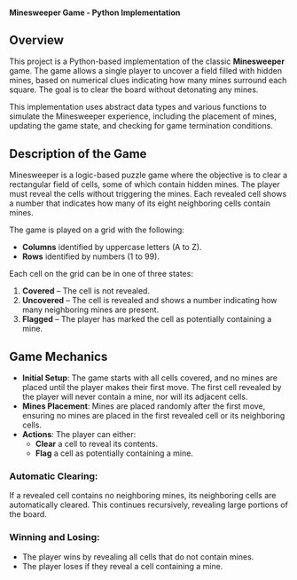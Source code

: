 #### Minesweeper Game - Python Implementation

## Overview

This project is a Python-based implementation of the classic **Minesweeper** game. The game allows a single player to uncover a field filled with hidden mines, based on numerical clues indicating how many mines surround each square. The goal is to clear the board without detonating any mines. 

This implementation uses abstract data types and various functions to simulate the Minesweeper experience, including the placement of mines, updating the game state, and checking for game termination conditions.

## Description of the Game

Minesweeper is a logic-based puzzle game where the objective is to clear a rectangular field of cells, some of which contain hidden mines. The player must reveal the cells without triggering the mines. Each revealed cell shows a number that indicates how many of its eight neighboring cells contain mines. 

The game is played on a grid with the following:
- **Columns** identified by uppercase letters (A to Z).
- **Rows** identified by numbers (1 to 99).
  
Each cell on the grid can be in one of three states:
1. **Covered** – The cell is not revealed.
2. **Uncovered** – The cell is revealed and shows a number indicating how many neighboring mines are present.
3. **Flagged** – The player has marked the cell as potentially containing a mine.

## Game Mechanics

- **Initial Setup**: The game starts with all cells covered, and no mines are placed until the player makes their first move. The first cell revealed by the player will never contain a mine, nor will its adjacent cells.
- **Mines Placement**: Mines are placed randomly after the first move, ensuring no mines are placed in the first revealed cell or its neighboring cells.
- **Actions**: The player can either:
  - **Clear** a cell to reveal its contents.
  - **Flag** a cell as potentially containing a mine.

### Automatic Clearing:
If a revealed cell contains no neighboring mines, its neighboring cells are automatically cleared. This continues recursively, revealing large portions of the board.

### Winning and Losing:
- The player wins by revealing all cells that do not contain mines.
- The player loses if they reveal a cell containing a mine.